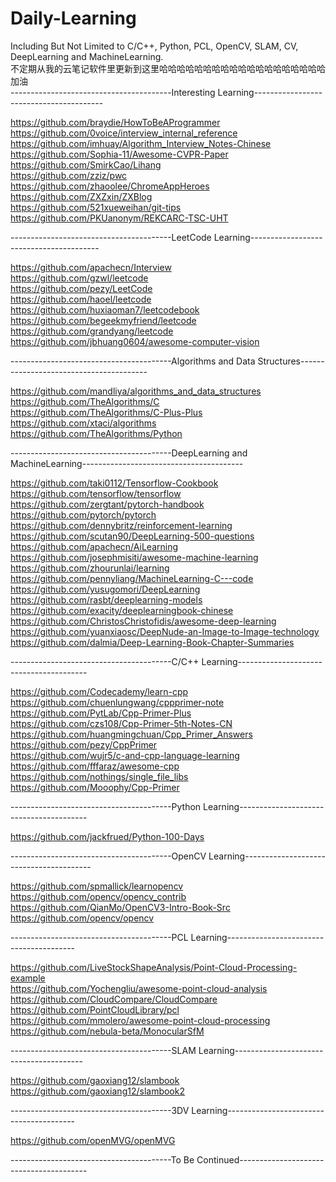 # Daily-Learning
Including But Not Limited to C/C++, Python, PCL, OpenCV, SLAM, CV, DeepLearning and MachineLearning.  
不定期从我的云笔记软件里更新到这里哈哈哈哈哈哈哈哈哈哈哈哈哈哈哈哈哈哈哈  
加油  
----------------------------------------Interesting Learning----------------------------------------  
  
https://github.com/braydie/HowToBeAProgrammer  
https://github.com/0voice/interview_internal_reference  
https://github.com/imhuay/Algorithm_Interview_Notes-Chinese  
https://github.com/Sophia-11/Awesome-CVPR-Paper  
https://github.com/SmirkCao/Lihang  
https://github.com/zziz/pwc  
https://github.com/zhaoolee/ChromeAppHeroes  
https://github.com/ZXZxin/ZXBlog  
https://github.com/521xueweihan/git-tips  
https://github.com/PKUanonym/REKCARC-TSC-UHT  
  
----------------------------------------LeetCode Learning----------------------------------------  
  
https://github.com/apachecn/Interview  
https://github.com/gzwl/leetcode  
https://github.com/pezy/LeetCode  
https://github.com/haoel/leetcode  
https://github.com/huxiaoman7/leetcodebook  
https://github.com/begeekmyfriend/leetcode  
https://github.com/grandyang/leetcode  
https://github.com/jbhuang0604/awesome-computer-vision  
  
----------------------------------------Algorithms and Data Structures----------------------------------------  
  
https://github.com/mandliya/algorithms_and_data_structures  
https://github.com/TheAlgorithms/C  
https://github.com/TheAlgorithms/C-Plus-Plus  
https://github.com/xtaci/algorithms  
https://github.com/TheAlgorithms/Python  
  
----------------------------------------DeepLearning and MachineLearning----------------------------------------  

https://github.com/taki0112/Tensorflow-Cookbook  
https://github.com/tensorflow/tensorflow  
https://github.com/zergtant/pytorch-handbook  
https://github.com/pytorch/pytorch  
https://github.com/dennybritz/reinforcement-learning  
https://github.com/scutan90/DeepLearning-500-questions  
https://github.com/apachecn/AiLearning  
https://github.com/josephmisiti/awesome-machine-learning  
https://github.com/zhourunlai/learning  
https://github.com/pennyliang/MachineLearning-C---code  
https://github.com/yusugomori/DeepLearning  
https://github.com/rasbt/deeplearning-models  
https://github.com/exacity/deeplearningbook-chinese  
https://github.com/ChristosChristofidis/awesome-deep-learning  
https://github.com/yuanxiaosc/DeepNude-an-Image-to-Image-technology  
https://github.com/dalmia/Deep-Learning-Book-Chapter-Summaries  
  
----------------------------------------C/C++ Learning----------------------------------------  

https://github.com/Codecademy/learn-cpp  
https://github.com/chuenlungwang/cppprimer-note  
https://github.com/PytLab/Cpp-Primer-Plus  
https://github.com/czs108/Cpp-Primer-5th-Notes-CN  
https://github.com/huangmingchuan/Cpp_Primer_Answers  
https://github.com/pezy/CppPrimer  
https://github.com/wujr5/c-and-cpp-language-learning  
https://github.com/fffaraz/awesome-cpp  
https://github.com/nothings/single_file_libs  
https://github.com/Mooophy/Cpp-Primer  
  
----------------------------------------Python Learning----------------------------------------  

https://github.com/jackfrued/Python-100-Days  
  
----------------------------------------OpenCV Learning----------------------------------------  

https://github.com/spmallick/learnopencv  
https://github.com/opencv/opencv_contrib  
https://github.com/QianMo/OpenCV3-Intro-Book-Src  
https://github.com/opencv/opencv  
  
----------------------------------------PCL Learning----------------------------------------  
  
https://github.com/LiveStockShapeAnalysis/Point-Cloud-Processing-example  
https://github.com/Yochengliu/awesome-point-cloud-analysis  
https://github.com/CloudCompare/CloudCompare  
https://github.com/PointCloudLibrary/pcl  
https://github.com/mmolero/awesome-point-cloud-processing  
https://github.com/nebula-beta/MonocularSfM  
  
----------------------------------------SLAM Learning----------------------------------------  
  
https://github.com/gaoxiang12/slambook  
https://github.com/gaoxiang12/slambook2  

----------------------------------------3DV Learning----------------------------------------  
  
https://github.com/openMVG/openMVG  

----------------------------------------To Be Continued----------------------------------------  
